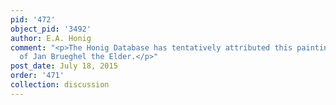 ```yaml
---
pid: '472'
object_pid: '3492'
author: E.A. Honig
comment: "<p>The Honig Database has tentatively attributed this painting to the Studio
  of Jan Brueghel the Elder.</p>"
post_date: July 18, 2015
order: '471'
collection: discussion
---
```

